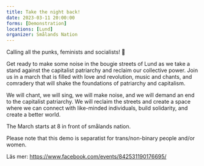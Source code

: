 ```yaml
---
title: Take the night back!
date: 2023-03-11 20:00:00
forms: [Demonstration]
locations: [Lund]
organizer: Smålands Nation
---
```

Calling all the punks, feminists and socialists! 📢

Get ready to make some noise in the bougie streets of Lund as we take a stand against the capitalist patriarchy and reclaim our collective power. Join us in a march that is filled with love and revolution, music and chants, and comradery that will shake the foundations of patriarchy and capitalism.

We will chant, we will sing, we will make noise, and we will demand an end to the capitalist patriarchy. We will reclaim the streets and create a space where we can connect with like-minded individuals, build solidarity, and create a better world.

The March starts at 8 in front of smålands nation.

Please note that this demo is separatist for trans/non-binary people and/or women.

Läs mer: https://www.facebook.com/events/842531190176695/